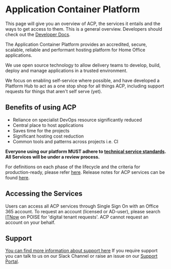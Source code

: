 # Application Container Platform

This page will give you an overview of ACP, the services it entails and the ways to get access to them. This is a general overview. Developers should check out the [Developer Docs](developer-docs/index.md).

The Application Container Platform provides an accredited, secure, scalable, reliable and performant hosting platform for Home Office applications.​

We use open source technology to allow delivery teams to develop, build, deploy and manage applications in a trusted environment. ​

We focus on enabling self-service where possible, and have developed a Platform Hub to act as a one stop shop for all things ACP, including support requests for things that aren't self serve (yet).

## Benefits of using ACP

* Reliance on specialist DevOps resource significantly reduced​
* Central place to host applications​
* Saves time for the projects​
* Significant hosting cost reduction​
* Common tools and patterns across projects i.e. CI​


**Everyone using our platform MUST adhere to [technical service standards](https://github.com/UKHomeOffice/technical-service-requirements). All Services will be under a review process.**

For definitions on each phase of the lifecycle and the criteria for production-ready, please refer [here](service-lifecycle.md). Release notes for ACP services can be found [here](https://gitlab.digital.homeoffice.gov.uk/acp-docs/acp-support/tree/master/release-notes).

## Accessing the Services
Users can access all ACP services through Single Sign On with an Office 365 account. To request an account (licensed or AD-user), please search [ITNow](https://lssiprod.service-now.com/ess) on POISE for 'digital tenant requests'. ACP cannot request an account on your behalf.

## Support
[You can find more information about support here](https://gitlab.digital.homeoffice.gov.uk/acp-docs/acp-support)
If you require support you can talk to us on our Slack Channel or raise an issue on our [Support Portal](https://support.acp.homeoffice.gov.uk/servicedesk).
